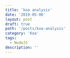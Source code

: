 ```yaml
---
title: 'koa analysis'
date: '2019-05-06'
layout: post
draft: true
path: '/posts/koa-analysis'
category: 'Koa'
tags:
  - NodeJS
description: ''
---
```

